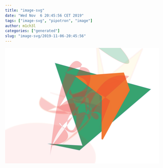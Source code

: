 ```yaml
---
title: "image-svg"
date: "Wed Nov  6 20:45:56 CET 2019"
tags: ["image-svg", "pipotron", "image"]
author: m1ch3l
categories: ["generated"]
slug: "image-svg/2019-11-06-20:45:56"
---
```


![](image.svg)
